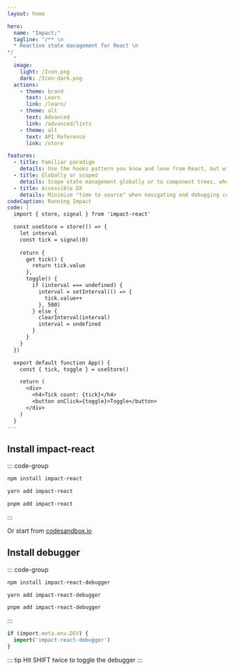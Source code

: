 ```yaml
---
layout: home

hero:
  name: "Impact;"
  tagline: "/** \n
  * Reactive state management for React \n
*/
  "
  image:
    light: /Icon.png
    dark: /Icon-dark.png
  actions:
    - theme: brand
      text: Learn
      link: /learn/
    - theme: alt
      text: Advanced
      link: /advanced/lists
    - theme: alt
      text: API Reference
      link: /store

features:
  - title: Familiar paradigm
    details: Use the hooks pattern you know and love from React, but without the mental and performance overhead of reconcilication.
  - title: Globally or scoped
    details: Scope state management globally or to component trees, where React data fetching patterns can be embraced.
  - title: Accessible DX
    details: Minimize "time to source" when navigating and debugging code. Sourcemaps driven debugger giving you code insight during runtime.
codeCaption: Running Impact 
code: |
  import { store, signal } from 'impact-react'

  const useStore = store(() => {
    let interval
    const tick = signal(0)
    
    return {
      get tick() {
        return tick.value
      },
      toggle() {
        if (interval === undefined) {
          interval = setInterval(() => {
            tick.value++
          }, 500)
        } else {
          clearInterval(interval)
          interval = undefined
        }
      }
    }
  })

  export default function App() {
    const { tick, toggle } = useStore()

    return (
      <div>
        <h4>Tick count: {tick}</h4>
        <button onClick={toggle}>Toggle</button>
      </div>
    )
  }
---
```



<HomeContent>

<ClientOnly>
  <Playground />
</ClientOnly>

## Install impact-react

::: code-group

```sh [npm]
npm install impact-react
```

```sh [yarn]
yarn add impact-react
```

```sh [pnpm]
pnpm add impact-react
```

:::

Or start from [codesandbox.io](https://codesandbox.io/p/devbox/impact-template-fp6gd9)

## Install debugger

::: code-group

```sh [npm]
npm install impact-react-debugger
```

```sh [yarn]
yarn add impact-react-debugger
```

```sh [pnpm]
pnpm add impact-react-debugger
```

:::

```ts
if (import.meta.env.DEV) {
  import('impact-react-debugger')
}
```

::: tip
Hit SHIFT twice to toggle the debugger
:::


</HomeContent>